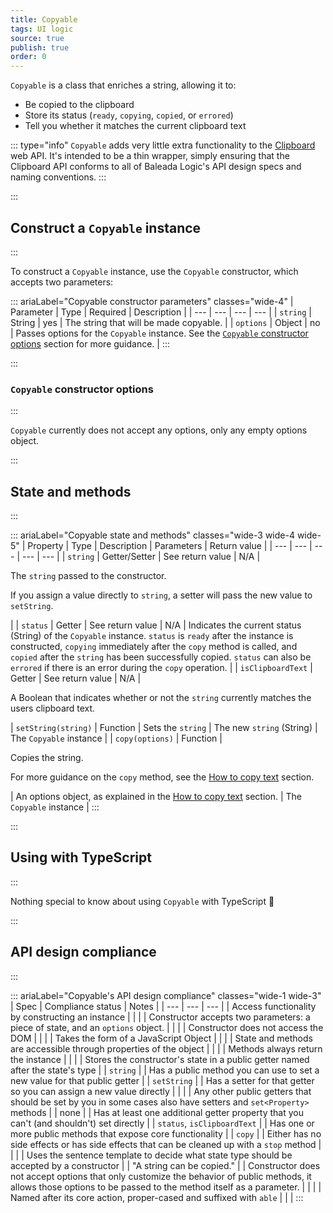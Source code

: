 ```yaml
---
title: Copyable
tags: UI logic
source: true
publish: true
order: 0
---
```


`Copyable` is a class that enriches a string, allowing it to:
- Be copied to the clipboard
- Store its status (`ready`, `copying`, `copied`, or `errored`)
- Tell you whether it matches the current clipboard text


::: type="info"
`Copyable` adds very little extra functionality to the [Clipboard](https://developer.mozilla.org/en-US/docs/Web/API/Clipboard) web API. It's intended to be a thin wrapper, simply ensuring that the Clipboard API conforms to all of Baleada Logic's API design specs and naming conventions.
:::


:::
## Construct a `Copyable` instance
:::

To construct a `Copyable` instance, use the `Copyable` constructor, which accepts two parameters:

::: ariaLabel="Copyable constructor parameters" classes="wide-4"
| Parameter | Type | Required | Description |
| --- | --- | --- | --- |
| `string` | String | yes | The string that will be made copyable. |
| `options` | Object | no | Passes options for the `Copyable` instance. See the [`Copyable` constructor options](#Copyable-constructor-options) section for more guidance. |
:::


:::
### `Copyable` constructor options
:::

`Copyable` currently does not accept any options, only any empty options object.


:::
## State and methods
:::

::: ariaLabel="Copyable state and methods" classes="wide-3 wide-4 wide-5"
| Property | Type | Description | Parameters | Return value |
| --- | --- | --- | --- | --- |
| `string` | Getter/Setter | See return value | N/A | <p>The `string` passed to the constructor.</p><p>If you assign a value directly to `string`, a setter will pass the new value to `setString`.</p> |
| `status` | Getter | See return value | N/A | Indicates the current status (String) of the `Copyable` instance. `status` is `ready` after the instance is constructed, `copying` immediately after the `copy` method is called, and `copied` after the `string` has been successfully copied. `status` can also be `errored` if there is an error during the `copy` operation. |
| `isClipboardText` | Getter | See return value | N/A | <p>A Boolean that indicates whether or not the `string` currently matches the users clipboard text.</p> | `setString(string)` | Function | Sets the `string` | The new `string` (String) | The `Copyable` instance |
| `copy(options)` | Function | <p>Copies the string.</p><p>For more guidance on the `copy` method, see the [How to copy text](#how-to-copy-text) section.</p> | An options object, as explained in the [How to copy text](#how-to-copy-text) section. | The `Copyable` instance |
:::


:::
## Using with TypeScript
:::

Nothing special to know about using `Copyable` with TypeScript 🚀


:::
## API design compliance
:::

::: ariaLabel="Copyable's API design compliance"  classes="wide-1 wide-3"
| Spec | Compliance status | Notes |
| --- | --- | --- |
| Access functionality by constructing an instance | <BrandApiDesignSpecCheckmark /> |  |
| Constructor accepts two parameters: a piece of state, and an `options` object. | <BrandApiDesignSpecCheckmark /> |  |
| Constructor does not access the DOM | <BrandApiDesignSpecCheckmark /> |  |
| Takes the form of a JavaScript Object | <BrandApiDesignSpecCheckmark /> |  |
| State and methods are accessible through properties of the object | <BrandApiDesignSpecCheckmark /> |  |
| Methods always return the instance | <BrandApiDesignSpecCheckmark /> |  |
| Stores the constructor's state in a public getter named after the state's type | <BrandApiDesignSpecCheckmark /> | `string`  |
| Has a public method you can use to set a new value for that public getter | <BrandApiDesignSpecCheckmark /> | `setString` |
| Has a setter for that getter so you can assign a new value directly | <BrandApiDesignSpecCheckmark /> |  |
| Any other public getters that should be set by you in some cases also have setters and `set<Property>` methods | <BrandApiDesignSpecCheckmark /> | none |
| Has at least one additional getter property that you can't (and shouldn't) set directly | <BrandApiDesignSpecCheckmark /> | `status`, `isClipboardText` |
| Has one or more public methods that expose core functionality | <BrandApiDesignSpecCheckmark /> | `copy` |
| Either has no side effects or has side effects that can be cleaned up with a `stop` method | <BrandApiDesignSpecCheckmark /> |  |
| Uses the sentence template to decide what state type should be accepted by a constructor | <BrandApiDesignSpecCheckmark /> | "A string can be copied." |
| Constructor does not accept options that only customize the behavior of public methods, it allows those options to be passed to the method itself as a parameter. | <BrandApiDesignSpecCheckmark /> | |
| Named after its core action, proper-cased and suffixed with `able` | <BrandApiDesignSpecCheckmark /> | |
:::

